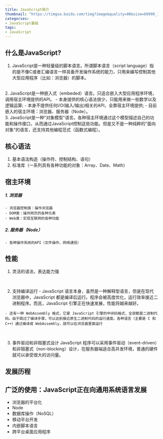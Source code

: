 ```yaml
---
title: JavaScript简介
thumbnail: "https://timgsa.baidu.com/timg?image&quality=80&size=b9999_10000&sec=1550489282456&di=e4f2ee7260c8a746a316590001179d7a&imgtype=0&src=http%3A%2F%2Fe.hiphotos.baidu.com%2Fimage%2Fpic%2Fitem%2Fbf096b63f6246b60905f18b3e6f81a4c500fa2a0.jpg"
categories: 
- JavaScript基础
tags:
- JavaScript
---
```


## 什么是JavaScript?

  1. JavaScript是一种轻量级的脚本语言。所谓脚本语言（script language）指的是不像C或者汇编语言一样具备开发操作系统的能力，只用来编写控制其他大型应用程序（比如：浏览器）的脚本。
  </br>
  2. JavaScript是一种嵌入式（embeded）语言。只适合嵌入大型应用程序环境，调用宿主环境提供的API。
    - 本身提供的核心语法很少，只能用来做一些数学以及逻辑运算;
    - 本身不提供任何I/O(输入/输出)相关的API，全靠宿主环境提供;
    - 目前嵌入的宿主环境：浏览器、服务器（Node）。
  </br>
  3. JavaScript是一种"对象模型"语言。各种宿主环境通过这个模型描述自己的功能和操作接口，从而通过JavaScript控制这些功能。但是又不是一种纯粹的"面向对象"的语言，还支持其他编程范式（函数式编程）。

## 核心语法

  1. 基本语法构造（操作符、控制结构、语句）
  2. 标准库（一系列具有各种功能的对象：Array、Date、Math）

## 宿主环境

  ##### 1. 浏览器
    - 浏览器控制类：操作浏览器
    - DOM类：操作网页的各种元素
    - Web类：实现互联网的各种功能

  ##### 2. 服务器（Node）
    - 各种操作系统的API（文件操作、网络通信）

## 性能
  1. 灵活的语法，表达能力强
  </br>

  2. 支持编译运行
    - JavaScript 语言本身，虽然是一种解释型语言，但是在现代浏览器中，JavaScript 都是编译后运行。程序会被高度优化，运行效率接近二进制程序。而且，JavaScript 引擎正在快速发展，性能将越来越好。

    - 还有一种 WebAssembly 格式，它是 JavaScript 引擎的中间码格式，全部都是二进制代码。由于跳过了编译步骤，可以达到接近原生二进制代码的运行速度。各种语言（主要是 C 和 C++）通过编译成 WebAssembly，就可以在浏览器里面运行
  </br>

  3. 事件驱动和非阻塞式设计
    JavaScript 程序可以采用事件驱动（event-driven）和非阻塞式（non-blocking）设计，在服务器端适合高并发环境，普通的硬件就可以承受很大的访问量。

## 发展历程

## 广泛的使用：JavaScript正在向通用系统语言发展
  - 浏览器的平台化
  - Node
  - 数据库操作（NoSQL）
  - 移动平台开发
  - 内嵌脚本语言
  - 跨平台桌面应用程序
